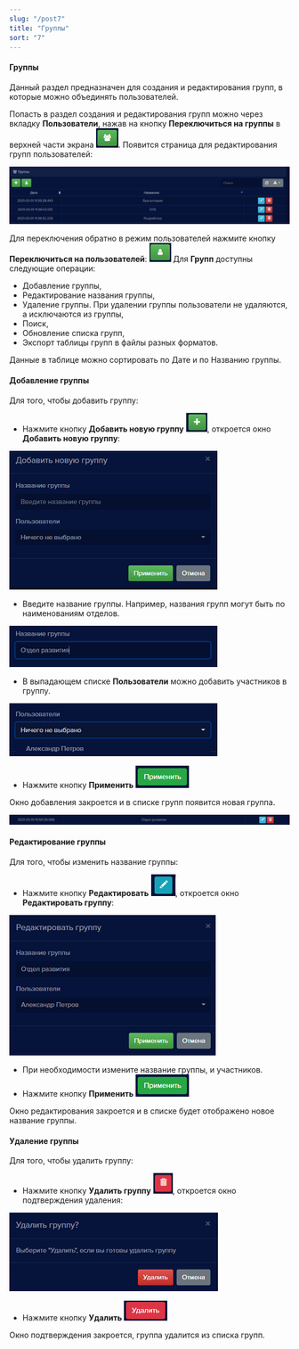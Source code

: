 ```yaml
---
slug: "/post7"
title: "Группы"
sort: "7"
---
```


#### Группы
Данный раздел предназначен для создания и редактирования групп, в которые можно объединять пользователей. 

Попасть в раздел создания и редактирования групп можно через вкладку **Пользователи**, нажав на кнопку **Переключиться на группы** в верхней части экрана ![](images/Screenshot_96.png). Появится страница для редактирования групп пользователей:

![](images/Screenshot_95.png)

Для переключения обратно в режим пользователей нажмите кнопку **Переключиться на пользователей**: ![](images/Screenshot_97.png)
Для **Групп** доступны следующие операции:
- Добавление группы,
- Редактирование названия группы,
- Удаление группы. При удалении группы пользователи не удаляются, а исключаются из группы,
- Поиск,
- Обновление списка групп,
- Экспорт таблицы групп в файлы разных форматов.

Данные в таблице можно сортировать по Дате и по Названию группы.
#### Добавление группы
Для того, чтобы добавить группу:

- Нажмите кнопку **Добавить новую группу** ![](images/Screenshot_100.png), откроется окно **Добавить новую группу**:

![](images/Screenshot_99.png)

- Введите название группы. Например, названия групп могут быть по наименованиям отделов.

![](images/Screenshot_102.png)

- В выпадающем списке **Пользователи** можно добавить участников в группу.

![](images/Screenshot_103.png)

- Нажмите кнопку **Применить** ![](images/Screenshot_42.png)

Окно добавления закроется и в списке групп появится новая группа.

![](images/Screenshot_104.png)

#### Редактирование группы
Для того, чтобы изменить название группы: 

- Нажмите кнопку **Редактировать** ![](images/Screenshot_68.png), откроется окно **Редактировать группу**:

![](images/Screenshot_101.png)

- При необходимости измените название группы, и участников.
- Нажмите кнопку **Применить** ![](images/Screenshot_42.png)

Окно редактирования закроется и в списке будет отображено новое название группы.

#### Удаление группы
Для того, чтобы удалить группу: 

- Нажмите кнопку **Удалить группу** ![](images/Screenshot_48.png), откроется окно подтверждения удаления:

![](images/Screenshot_106.png)

- Нажмите кнопку **Удалить**  ![](images/Screenshot_50.png)

Окно подтверждения закроется, группа удалится из списка групп.